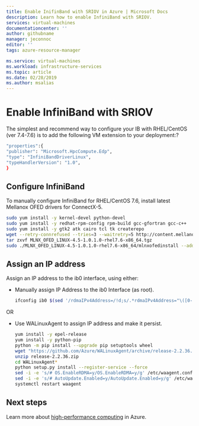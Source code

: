 ```yaml
---
title: Enable InifinBand with SRIOV in Azure | Microsoft Docs
description: Learn how to enable InfiniBand with SRIOV. 
services: virtual-machines
documentationcenter: ''
author: githubname
manager: jeconnoc
editor: ''
tags: azure-resource-manager

ms.service: virtual-machines
ms.workload: infrastructure-services
ms.topic: article
ms.date: 02/28/2019
ms.author: msalias
---
```



# Enable InfiniBand with SRIOV


The simplest and recommend way to configure your IB with RHEL/CentOS (ver 7.4-7.6) is to add the following VM extension to your deployment:?

```bash
"properties":{
"publisher": "Microsoft.HpcCompute.Edp",
"type": "InfiniBandDriverLinux",
"typeHandlerVersion": "1.0",
} 
```


## Configure InfiniBand

To manually configure InfiniBand for RHEL/CentOS 7.6, install latest Mellanox OFED drivers for ConnectX-5.

```bash
sudo yum install -y kernel-devel python-devel
sudo yum install -y redhat-rpm-config rpm-build gcc-gfortran gcc-c++
sudo yum install -y gtk2 atk cairo tcl tk createrepo
wget --retry-connrefused --tries=3 --waitretry=5 http://content.mellanox.com/ofed/MLNX_OFED-4.5-1.0.1.0/MLNX_OFED_LINUX-4.5-1.0.1.0-rhel7.6-x86_64.tgz
tar zxvf MLNX_OFED_LINUX-4.5-1.0.1.0-rhel7.6-x86_64.tgz
sudo ./MLNX_OFED_LINUX-4.5-1.0.1.0-rhel7.6-x86_64/mlnxofedinstall --add-kernel-support
```


## Assign an IP address

Assign an IP address to the ib0 interface, using either:


- Manually assign IP Address to the ib0 Interface (as root).

	```bash
	ifconfig ib0 $(sed '/rdmaIPv4Address=/!d;s/.*rdmaIPv4Address="\([0-9.]*\)".*/\1/' /var/lib/waagent/SharedConfig.xml)/16
	```

OR

- Use WALinuxAgent to assign IP address and make it persist.

	```bash
	yum install -y epel-release
	yum install -y python-pip
	python -m pip install --upgrade pip setuptools wheel
	wget "https://github.com/Azure/WALinuxAgent/archive/release-2.2.36.zip"
	unzip release-2.2.36.zip
	cd WALinuxAgent*
	python setup.py install --register-service --force
	sed -i -e 's/# OS.EnableRDMA=y/OS.EnableRDMA=y/g' /etc/waagent.conf
	sed -i -e 's/# AutoUpdate.Enabled=y/AutoUpdate.Enabled=y/g' /etc/waagent.conf
	systemctl restart waagent
	```

## Next steps

Learn more about [high-performance computing](../../linux/high-performance-computing.md) in Azure.